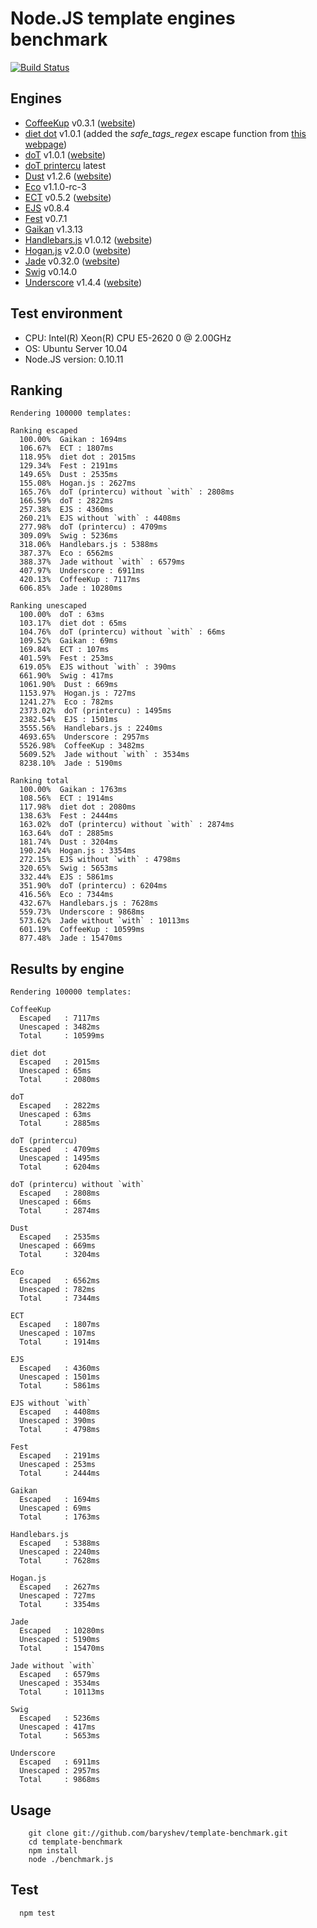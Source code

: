 # Node.JS template engines benchmark
[![Build Status](https://api.travis-ci.org/philippsimon/template-benchmark.png)](https://travis-ci.org/philippsimon/template-benchmark)

## Engines

- [CoffeeKup](https://github.com/mauricemach/coffeekup) v0.3.1 ([website](http://coffeekup.org/))
- [diet dot](https://github.com/jamescostian/diet-dot) v1.0.1 (added the _safe_tags_regex_ escape function from [this webpage](http://jsperf.com/encode-html-entities/29))
- [doT](https://github.com/olado/doT) v1.0.1 ([website](http://olado.github.com/doT/))
- [doT printercu](https://github.com/printercu/doT) latest
- [Dust](https://github.com/linkedin/dustjs) v1.2.6 ([website](http://linkedin.github.com/dustjs/))
- [Eco](https://github.com/sstephenson/eco) v1.1.0-rc-3
- [ECT](https://github.com/baryshev/ect) v0.5.2 ([website](http://ectjs.com/))
- [EJS](https://github.com/visionmedia/ejs) v0.8.4
- [Fest](https://github.com/mailru/fest) v0.7.1
- [Gaikan](https://github.com/Deathspike/gaikan) v1.3.13
- [Handlebars.js](https://github.com/wycats/handlebars.js/) v1.0.12 ([website](http://handlebarsjs.com/))
- [Hogan.js](https://github.com/twitter/hogan.js) v2.0.0 ([website](http://twitter.github.com/hogan.js/))
- [Jade](https://github.com/visionmedia/jade) v0.32.0 ([website](http://jade-lang.com/))
- [Swig](https://github.com/paularmstrong/swig) v0.14.0
- [Underscore](https://github.com/documentcloud/underscore) v1.4.4 ([website](http://underscorejs.org/))

## Test environment

- CPU: Intel(R) Xeon(R) CPU E5-2620 0 @ 2.00GHz
- OS: Ubuntu Server 10.04
- Node.JS version: 0.10.11

## Ranking

```
Rendering 100000 templates:

Ranking escaped
  100.00%  Gaikan : 1694ms
  106.67%  ECT : 1807ms
  118.95%  diet dot : 2015ms
  129.34%  Fest : 2191ms
  149.65%  Dust : 2535ms
  155.08%  Hogan.js : 2627ms
  165.76%  doT (printercu) without `with` : 2808ms
  166.59%  doT : 2822ms
  257.38%  EJS : 4360ms
  260.21%  EJS without `with` : 4408ms
  277.98%  doT (printercu) : 4709ms
  309.09%  Swig : 5236ms
  318.06%  Handlebars.js : 5388ms
  387.37%  Eco : 6562ms
  388.37%  Jade without `with` : 6579ms
  407.97%  Underscore : 6911ms
  420.13%  CoffeeKup : 7117ms
  606.85%  Jade : 10280ms

Ranking unescaped
  100.00%  doT : 63ms
  103.17%  diet dot : 65ms
  104.76%  doT (printercu) without `with` : 66ms
  109.52%  Gaikan : 69ms
  169.84%  ECT : 107ms
  401.59%  Fest : 253ms
  619.05%  EJS without `with` : 390ms
  661.90%  Swig : 417ms
  1061.90%  Dust : 669ms
  1153.97%  Hogan.js : 727ms
  1241.27%  Eco : 782ms
  2373.02%  doT (printercu) : 1495ms
  2382.54%  EJS : 1501ms
  3555.56%  Handlebars.js : 2240ms
  4693.65%  Underscore : 2957ms
  5526.98%  CoffeeKup : 3482ms
  5609.52%  Jade without `with` : 3534ms
  8238.10%  Jade : 5190ms

Ranking total
  100.00%  Gaikan : 1763ms
  108.56%  ECT : 1914ms
  117.98%  diet dot : 2080ms
  138.63%  Fest : 2444ms
  163.02%  doT (printercu) without `with` : 2874ms
  163.64%  doT : 2885ms
  181.74%  Dust : 3204ms
  190.24%  Hogan.js : 3354ms
  272.15%  EJS without `with` : 4798ms
  320.65%  Swig : 5653ms
  332.44%  EJS : 5861ms
  351.90%  doT (printercu) : 6204ms
  416.56%  Eco : 7344ms
  432.67%  Handlebars.js : 7628ms
  559.73%  Underscore : 9868ms
  573.62%  Jade without `with` : 10113ms
  601.19%  CoffeeKup : 10599ms
  877.48%  Jade : 15470ms
```

## Results by engine

```
Rendering 100000 templates:

CoffeeKup
  Escaped   : 7117ms
  Unescaped : 3482ms
  Total     : 10599ms

diet dot
  Escaped   : 2015ms
  Unescaped : 65ms
  Total     : 2080ms

doT
  Escaped   : 2822ms
  Unescaped : 63ms
  Total     : 2885ms

doT (printercu)
  Escaped   : 4709ms
  Unescaped : 1495ms
  Total     : 6204ms

doT (printercu) without `with`
  Escaped   : 2808ms
  Unescaped : 66ms
  Total     : 2874ms

Dust
  Escaped   : 2535ms
  Unescaped : 669ms
  Total     : 3204ms

Eco
  Escaped   : 6562ms
  Unescaped : 782ms
  Total     : 7344ms

ECT
  Escaped   : 1807ms
  Unescaped : 107ms
  Total     : 1914ms

EJS
  Escaped   : 4360ms
  Unescaped : 1501ms
  Total     : 5861ms

EJS without `with`
  Escaped   : 4408ms
  Unescaped : 390ms
  Total     : 4798ms

Fest
  Escaped   : 2191ms
  Unescaped : 253ms
  Total     : 2444ms

Gaikan
  Escaped   : 1694ms
  Unescaped : 69ms
  Total     : 1763ms

Handlebars.js
  Escaped   : 5388ms
  Unescaped : 2240ms
  Total     : 7628ms

Hogan.js
  Escaped   : 2627ms
  Unescaped : 727ms
  Total     : 3354ms

Jade
  Escaped   : 10280ms
  Unescaped : 5190ms
  Total     : 15470ms

Jade without `with`
  Escaped   : 6579ms
  Unescaped : 3534ms
  Total     : 10113ms

Swig
  Escaped   : 5236ms
  Unescaped : 417ms
  Total     : 5653ms

Underscore
  Escaped   : 6911ms
  Unescaped : 2957ms
  Total     : 9868ms
```

## Usage
```
	git clone git://github.com/baryshev/template-benchmark.git
	cd template-benchmark
	npm install
	node ./benchmark.js
```

## Test
```
  npm test
```